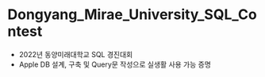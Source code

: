 # Dongyang_Mirae_University_SQL_Contest
- 2022년 동양미래대학교 SQL 경진대회
- Apple DB 설계, 구축 및 Query문 작성으로 실생활 사용 가능 증명
